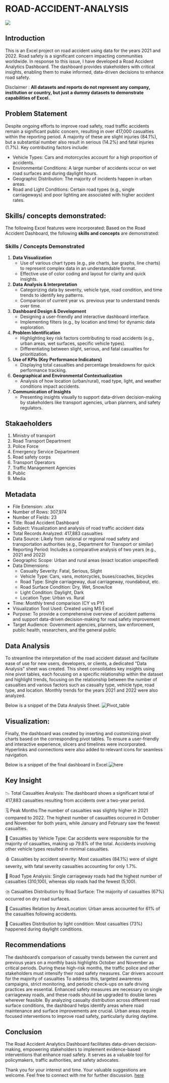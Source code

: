 # ROAD-ACCIDENT-ANALYSIS
 ![](ACCIDENT_PIX.jpg)
## Introduction
This is an Excel project on road accident using data for the years 2021 and 2022. Road safety is a significant concern impacting communities worldwide. 
In response to this issue, I have developed a Road Accident Analytics Dashboard. 
The dashboard provides stakeholders with critical insights, enabling them to make informed, data-driven decisions to enhance road safety.

Disclaimer : **All datasets and reports do not represent any company, institution or country, but just a dummy datasets to demonstrate capabilities of Excel.**
##  Problem Statement
Despite ongoing efforts to improve road safety, road traffic accidents remain a significant public concern, resulting in over 417,000 casualties within the reporting period. A majority of these are slight injuries (84.1%), but a substantial number also result in serious (14.2%) and fatal injuries (1.7%).
Key contributing factors include:
* Vehicle Types: Cars and motorcycles account for a high proportion of accidents.
* Environmental Conditions: A large number of accidents occur on wet road surfaces and during daylight hours.
* Geographic Distribution: The majority of incidents happen in urban areas.
* Road and Light Conditions: Certain road types (e.g., single carriageways) and poor lighting are associated with higher accident rates.


## Skills/ concepts demonstrated:
The following Excel features were incorporated:
Based on the Road Accident Dashboard, the following **skills and concepts** are demonstrated:

### **Skills / Concepts Demonstrated**
1. **Data Visualization**
   * Use of various chart types (e.g., pie charts, bar graphs, line charts) to represent complex data in an understandable format.
   * Effective use of color coding and layout for clarity and quick insights.
2. **Data Analysis & Interpretation**
   * Categorizing data by severity, vehicle type, road condition, and time trends to identify key patterns.
   * Comparison of current year vs. previous year to understand trends over time.
3. **Dashboard Design & Development**
   * Designing a user-friendly and interactive dashboard interface.
   * Implementing filters (e.g., by location and time) for dynamic data exploration.
4. **Problem Identification**
   * Highlighting key risk factors contributing to road accidents (e.g., urban areas, wet surfaces, specific vehicle types).
   * Differentiating between slight, serious, and fatal casualties for prioritization.
5. **Use of KPIs (Key Performance Indicators)**
   * Displaying total casualties and percentage breakdowns for quick performance tracking.
6. **Geographical and Environmental Contextualization**
   * Analysis of how location (urban/rural), road type, light, and weather conditions impact accidents.
7. **Communication of Insights**
   * Presenting insights visually to support data-driven decision-making by stakeholders like transport agencies, urban planners, and safety regulators.
  
## Stakaeholders
1. Ministry of transport
2. Road Transport Department
3. Police Force
4. Emergency Service Department
5. Road safety corps
6. Transport Operators
7. Traffic Management Agencies
8. Public
9. Media

## Metadata
* File Extension: .xlsx
* Number of Rows: 307,974
* Number of Fields: 23
* Title: Road Accident Dashboard
* Subject: Visualization and analysis of road traffic accident data
* Total Records Analyzed: 417,883 casualties
* Data Source: Likely from national or regional road safety and transportation authorities (e.g., Department for Transport or similar)
* Reporting Period: Includes a comparative analysis of two years (e.g., 2021 and 2022)
* Geographic Scope: Urban and rural areas (exact location unspecified)
* Data Dimensions:
  * Casualty Severity: Fatal, Serious, Slight
  * Vehicle Type: Cars, vans, motorcycles, buses/coaches, bicycles
  * Road Type: Single carriageway, dual carriageway, roundabout, etc.
  * Road Surface Condition: Dry, Wet, Snow/Ice
  * Light Condition: Daylight, Dark
  * Location Type: Urban vs. Rural
* Time: Monthly trend comparison (CY vs PY)
* Visualization Tool Used: Created using MS Excel
* Purpose: To provide a comprehensive overview of accident patterns and support data-driven decision-making for road safety improvement
* Target Audience: Government agencies, planners, law enforcement, public health, researchers, and the general public

## Data Analysis

To streamline the interpretation of the road accident dataset and facilitate ease of use for new users, developers, or clients, a dedicated "Data Analysis" sheet was created. 
This sheet consolidates key insights using nine pivot tables, each focusing on a specific relationship within the dataset and highlight trends, 
focusing on the relationship between the number of casualties and various factors such as casualty type, vehicle type, road type, and location.
Monthly trends for the years 2021 and 2022 were also analyzed.

Below is a snippet of the Data Analysis Sheet.
![Pivot_table](Pivot_table.jpg)

## Visualization:
Finally, the dashboard was created by inserting and customizing pivot charts based on the corresponding pivot tables. 
To ensure a user-friendly and interactive experience, slicers and timelines were incorporated. 
Hyperlinks and connections were also added to relevant icons for seamless navigation.

Below is a snippet of the final dashboard in Excel.![here](Road_Accident_screenshot.jpg)
## Key Insight
📉 Total Casualties Analysis: The dashboard shows a significant total of 417,883 casualties resulting from accidents over a two-year period. 

🗓️ Peak Months:The number of casualties was slightly higher in 2021 compared to 2022. The highest number of casualties occurred in October and November for both years, while January and February saw the fewest casualties.

🚗 Casualties by Vehicle Type: Car accidents were responsible for the majority of casualties, making up 79.8% of the total. Accidents involving other vehicle types resulted in minimal 
  casualties.

🩸 Casualties by accident severity: Most casualties (84.1%) were of slight severity, with fatal severity casualties accounting for only 1.7%.

🚚 Road Type Analysis: Single carriageway roads had the highest number of casualties (310,100), whereas slip roads had the fewest (5,100).

⛈️ Casualties Distribution by Road Surface: The majority of casualties (67%) occurred on dry road surfaces.

📖 Casualties Relation by Area/Location: Urban areas accounted for 61% of the casualties following accidents.

🔦 Casualties Distribution by light condition: Most casualties (73%) happened during daylight conditions.

## Recommendations
The dashboard’s comparison of casualty trends between the current and previous years on a monthly basis highlights October and November as critical periods. During these high-risk months, the traffic police and other stakeholders must intensify their road safety measures.
Car drivers account for the majority of casualties To address this, targeted awareness campaigns, strict monitoring, and periodic check-ups on safe driving practices are essential.
Enhanced safety measures are necessary on single carriageway roads, and these roads should be upgraded to double lanes wherever feasible.
By analyzing casualty distribution across different road surface conditions, the dashboard helps identify areas where road maintenance and surface improvements are crucial.
Urban areas require focused interventions to improve road safety, particularly during daytime.

## Conclusion
The Road Accident Analytics Dashboard facilitates data-driven decision-making, empowering stakeholders to implement evidence-based interventions that enhance road safety. 
It serves as a valuable tool for policymakers, traffic authorities, and safety advocates.

Thank you for your interest and time. Your valuable suggestions are welcome. Feel free to connect with me for further discussion. [here](https://www.linkedin.com/in/nzubechukwu-nwafor-pmb-acihrm-58ba80201)

 
